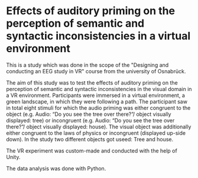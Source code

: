 # Effects of auditory priming on the perception of semantic and syntactic inconsistencies in a virtual environment
 
This is a study which was done in the scope of the "Designing and conducting an EEG study in VR" course from the university of Osnabrück.

The aim of this study was to test the effects of auditory priming on the perception of semantic and syntactic inconsistencies in the visual domain in a VR environment. Participants were immersed in a virtual environment, a green landscape, in which they were following a path. The participant saw in total eight stimuli for which the audio priming was either congruent to the object (e.g. Audio: “Do you see the tree over there?”/ object visually displayed: tree) or incongruent (e.g. Audio: “Do you see the tree over there?”/ object visually displayed: house). The visual object was additionally either congruent to the laws of physics or incongruent (displayed up-side down). In the study two different objects got useed: Tree and house.

The VR experiment was custom-made and conducted with the help of Unity.

The data analysis was done with Python.

